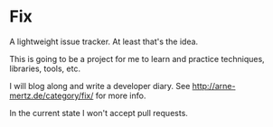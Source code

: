 # Fix

A lightweight issue tracker. At least that's the idea.

This is going to be a project for me to learn and practice techniques, libraries, tools, etc.

I will blog along and write a developer diary.
See http://arne-mertz.de/category/fix/ for more info.

In the current state I won't accept pull requests.
